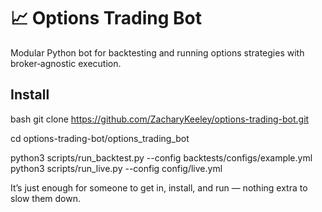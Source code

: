 # 📈 Options Trading Bot

Modular Python bot for backtesting and running options strategies with broker‑agnostic execution.

## Install
bash
git clone https://github.com/ZacharyKeeley/options-trading-bot.git

cd options-trading-bot/options_trading_bot


python3 scripts/run_backtest.py --config backtests/configs/example.yml
python3 scripts/run_live.py --config config/live.yml

It’s just enough for someone to get in, install, and run — nothing extra to slow them down.
